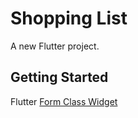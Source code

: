 # Shopping List

A new Flutter project.

## Getting Started

Flutter [Form Class Widget](https://api.flutter.dev/flutter/widgets/Form-class.html "read docs")
